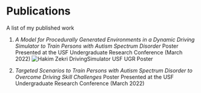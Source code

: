 # Publications
A list of my published work

1.	*A Model for Procedurally Generated Environments in a Dynamic Driving Simulator to Train Persons with Autism Spectrum Disorder*
    Poster Presented at the USF Undergraduate Research Conference (March 2022)
    ![Hakim Zekri DrivingSimulator USF UGR Poster](https://user-images.githubusercontent.com/62521050/182042447-6357abce-272e-478b-8fbe-3de71ce8010e.svg)


2.	*Targeted Scenarios to Train Persons with Autism Spectrum Disorder to Overcome Driving Skill Challenges*
    Poster Presented at the USF Undergraduate Research Conference (March 2022)
